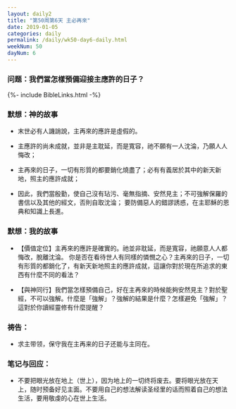 ```yaml
---
layout: daily2
title: "第50周第6天 主必再來"
date: 2019-01-05
categories: daily
permalink: /daily/wk50-day6-daily.html
weekNum: 50
dayNum: 6
---
```


### 问题：我們當怎樣預備迎接主應許的日子？

{%- include BibleLinks.html -%}

### 默想：神的故事 
+ 末世必有人譏誚說，主再來的應許是虛假的。

+ 主應許的尚未成就，並非是主耽延，而是寬容，祂不願有一人沈淪，乃願人人悔改；

+ 主再來的日子，一切有形質的都要銷化燒盡了；必有有義居於其中的新天新地，照主的應許成就；

+ 因此，我們當殷勤，使自己沒有玷污、毫無指摘、安然見主；不可強解保羅的書信以及其他的經文，否則自取沈淪；
要防備惡人的錯謬誘惑，在主耶穌的恩典和知識上長進。

### 默想：我的故事
+ 【價值定位】主再來的應許是確實的。祂並非耽延，而是寬容，祂願意人人都悔改，脫離沈淪。
你是否在看待世人有同樣的憐憫之心？主再來的日子，一切有形質的都銷化了，有新天新地照主的應許成就，這讓你對於現在所追求的東西有什麼不同的看法？

+ 【與神同行】我們當怎樣預備自己，好在主再來的時候能夠安然見主？對於聖經，不可以強解。什麼是「強解」？強解的結果是什麼？怎樣避免「強解」？
這對於你讀經靈修有什麼提醒？

### 祷告：

+ 求主带领，保守我在主再来的日子还能与主同在。

### 笔记与回应：

+ 不要把眼光放在地上（世上），因为地上的一切终将废去。要将眼光放在天上，随时预备好见主面。不要用自己的想法解读圣经里的话而照着自己的想法生活，要用敬虔的心在世上生活。